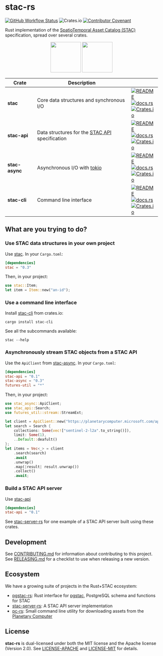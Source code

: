 # stac-rs

<!-- Allow html tags -->
<!-- markdownlint-disable MD033 -->

[![GitHub Workflow Status](https://img.shields.io/github/actions/workflow/status/gadomski/stac-rs/ci.yml?branch=main&style=for-the-badge)](https://github.com/gadomski/stac-rs/actions/workflows/ci.yml)
![Crates.io](https://img.shields.io/crates/l/stac?style=for-the-badge)
[![Contributor Covenant](https://img.shields.io/badge/Contributor%20Covenant-2.1-4baaaa.svg?style=for-the-badge)](./CODE_OF_CONDUCT)

Rust implementation of the [SpatioTemporal Asset Catalog (STAC)](https://stacspec.org/) specification, spread over several crates.

<p align="center">
<img src="https://github.com/radiantearth/stac-site/raw/main/assets/images/STAC-01.png" height="100">
<img src="https://rustacean.net/assets/rustacean-orig-noshadow.svg" height=100>
</p>

| Crate | Description | |
| ----- | ---- | --------- |
| **stac** | Core data structures and synchronous I/O | [![README](https://img.shields.io/static/v1?label=README&message=stac&color=informational&style=flat-square)](./stac/README.md) <br> [![docs.rs](https://img.shields.io/docsrs/stac?style=flat-square)](https://docs.rs/stac/latest/stac/) <br> [![Crates.io](https://img.shields.io/crates/v/stac?style=flat-square)](https://crates.io/crates/stac) |
| **stac-api** | Data structures for the [STAC API](https://github.com/radiantearth/stac-api-spec) specification | [![README](https://img.shields.io/static/v1?label=README&message=stac-api&color=informational&style=flat-square)](./stac-api/README.md) <br> [![docs.rs](https://img.shields.io/docsrs/stac-api?style=flat-square)](https://docs.rs/stac-api/latest/stac_api/) <br> [![Crates.io](https://img.shields.io/crates/v/stac-api?style=flat-square)](https://crates.io/crates/stac-api)
| **stac-async** | Asynchronous I/O with [tokio](https://tokio.rs/) | [![README](https://img.shields.io/static/v1?label=README&message=stac-async&color=informational&style=flat-square)](./stac-async/README.md) <br> [![docs.rs](https://img.shields.io/docsrs/stac-async?style=flat-square)](https://docs.rs/stac-async/latest/stac_async/) <br> [![Crates.io](https://img.shields.io/crates/v/stac-async?style=flat-square)](https://crates.io/crates/stac-async)
| **stac-cli** | Command line interface | [![README](https://img.shields.io/static/v1?label=README&message=stac-cli&color=informational&style=flat-square)](./stac-cli/README.md) <br> [![docs.rs](https://img.shields.io/docsrs/stac-cli?style=flat-square)](https://docs.rs/stac-cli/latest/stac_cli/) <br> [![Crates.io](https://img.shields.io/crates/v/stac-cli?style=flat-square)](https://crates.io/crates/stac-cli)

## What are you trying to do?

### Use STAC data structures in your own project

Use [stac](./stac/README.md).
In your `Cargo.toml`:

```toml
[dependencies]
stac = "0.3"
```

Then, in your project:

```rust
use stac::Item;
let item = Item::new("an-id");
```

### Use a command line interface

Install [stac-cli](./stac-cli/README.md) from crates.io:

```shell
cargo install stac-cli
```

See all the subcommands available:

```shell
stac --help
```

### Asynchronously stream STAC objects from a STAC API

Use the `ApiClient` from [stac-async](./stac-async/README.md).
In your `Cargo.toml`:

```toml
[dependencies]
stac-api = "0.1"
stac-async = "0.3"
futures-util = "*"
```

Then, in your project:

```rust
use stac_async::ApiClient;
use stac_api::Search;
use futures_util::stream::StreamExt;

let client = ApiClient::new("https://planetarycomputer.microsoft.com/api/stac/v1").unwrap();
let search = Search {
    collections: Some(vec!["sentinel-2-l2a".to_string()]),
    limit: Some(1),
    ..Default::deafult()
};
let items = Vec<_> = client
    .search(search)
    .await
    .unwrap()
    .map(|result| result.unwrap())
    .collect()
    .await;
```

### Build a STAC API server

Use [stac-api](./stac-api/README.md)

```toml
[dependencies]
stac-api = "0.1"
```

See [stac-server-rs](https://github.com/gadomski/stac-server-rs) for one example of a STAC API server built using these crates.

## Development

See [CONTRIBUTING.md](./CONTRIBUTING.md) for information about contributing to this project.
See [RELEASING.md](./RELEASING.md) for a checklist to use when releasing a new version.

## Ecosystem

We have a growing suite of projects in the Rust+STAC ecosystem:

- [pgstac-rs](https://github.com/gadomski/pgstac-rs): Rust interface for [pgstac](https://github.com/stac-utils/pgstac), PostgreSQL schema and functions for STAC
- [stac-server-rs](https://github.com/gadomski/stac-server-rs): A STAC API server implementation
- [pc-rs](https://github.com/gadomski/pc-rs): Small command line utility for downloading assets from the [Planetary Computer](https://planetarycomputer.microsoft.com/)

## License

**stac-rs** is dual-licensed under both the MIT license and the Apache license (Version 2.0).
See [LICENSE-APACHE](./LICENSE-APACHE) and [LICENSE-MIT](./LICENSE-MIT) for details.
